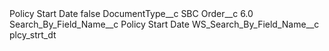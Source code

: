 <?xml version="1.0" encoding="UTF-8"?>
<CustomMetadata xmlns="http://soap.sforce.com/2006/04/metadata" xmlns:xsi="http://www.w3.org/2001/XMLSchema-instance" xmlns:xsd="http://www.w3.org/2001/XMLSchema">
    <label>Policy Start Date</label>
    <protected>false</protected>
    <values>
        <field>DocumentType__c</field>
        <value xsi:type="xsd:string">SBC</value>
    </values>
    <values>
        <field>Order__c</field>
        <value xsi:type="xsd:double">6.0</value>
    </values>
    <values>
        <field>Search_By_Field_Name__c</field>
        <value xsi:type="xsd:string">Policy Start Date</value>
    </values>
    <values>
        <field>WS_Search_By_Field_Name__c</field>
        <value xsi:type="xsd:string">plcy_strt_dt</value>
    </values>
</CustomMetadata>
